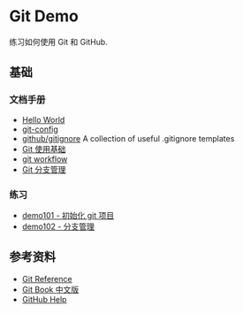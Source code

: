 # Git Demo
练习如何使用 Git 和 GitHub.

## 基础
### 文档手册
- [Hello World](https://guides.github.com/activities/hello-world/)
- [git-config](https://git-scm.com/docs/git-config)
- [github/gitignore](https://github.com/github/gitignore) A collection of useful .gitignore templates
- [Git 使用基础](ug-base.md)
- [git workflow](workflow.md)
- [Git 分支管理](ug-branch.md)

### 练习
- [demo101 - 初始化 git 项目](demo101.md)
- [demo102 - 分支管理](demo102.md)

## 参考资料
- [Git Reference](https://git-scm.com/docs)
- [Git Book 中文版](https://git-scm.com/book/zh/v2)
- [GitHub Help](https://help.github.com/cn)